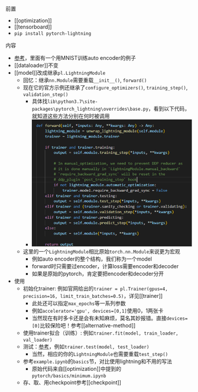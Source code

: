 前置
- [[optimization]]
- [[tensorboard]]
- `pip install pytorch-lightning`

内容
- [参考](https://www.pytorchlightning.ai/)，里面有一个用MNIST训练auto encoder的例子
- [[dataloader]]不变
- [[model]]改成继承`pl.LightningModule`
  - 回忆：继承`nn.Module`需要重载`__init__()`, `forward()`
  - 现在它的官方示例还继承了`configure_optimizers()`, `training_step()`, `validation_step()`
    - 具体找`lib\python3.7\site-packages\pytorch_lightning\overrides\base.py`，看到以下代码，就知道这些方法分别在何时被调用
    - ![](lightning-module-methods.png)
  - 这里的一个`LightningModule`相比原始`torch.nn.Module`来说更为宏观
    - 例如auto encoder的整个结构，我们称为一个model
    - forward时只需要过encoder，计算loss需要encoder和decoder
    - 如果是原始的pytorch，肯定要把encoder和decoder分开
- 使用
  - 初始化trainer: 例如官网给出的`trainer = pl.Trainer(gpus=4, precision=16, limit_train_batches=0.5)`，详见[[trainer]]
    - 此处还可以指定`max_epochs`等一系列参数
    - 例如`accelerator='gpu', devices=[0,1]`使用0，1两张卡
    - 当然现在有时多卡还是会有未知麻烦，莫名其妙报错。直接`devices=[0]`比较保险吧！参考[[alternative-method]]
  - 使用trainer拟合（训练）: 例如`trainer.fit(model, train_loader, val_loader)`
  - 测试：[参考](https://pytorch-lightning.readthedocs.io/en/latest/common/evaluation_basic.html#add-a-test-loop)，例如`trainer.test(model, test_loader)`
    - 当然，相应的你的`LightningModule`也需要重载`test_step()`
  - 参考`example.ipynb`的`basics`节，对比使用lightning和不用的写法
    - 原始代码来自[[optimization]]中提到的`pytorch/basics/minimum.ipynb`
  - 存、取、用checkpoint参考[[checkpoint]]